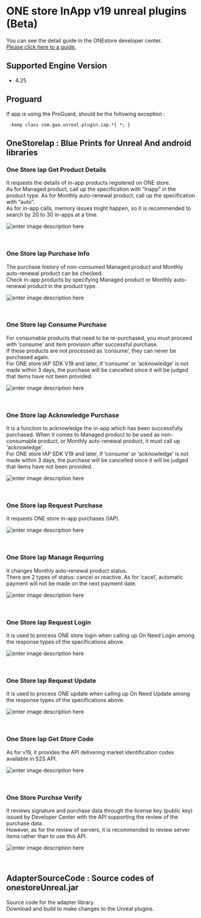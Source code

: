 # ONE store InApp v19 unreal plugins (Beta)

You can see the detail guide in the ONEstore developer center. <br>
[Please click here to a guide.](https://dev.onestore.co.kr/wiki/en/x/9wJZ)

## Supported Engine Version

- 4.25 


## Proguard
If app is using the ProGuard, should be the following exception : 
```
 -keep class com.gaa.unreal.plugin.iap.*{ *; }
```


## OneStoreIap : Blue Prints for Unreal And android libraries


 ### One Store Iap Get Product Details
 It requests the details of in-app products registered on ONE store.<br>
 As for Managed product, call up the specification with “inapp” in the product type. As for Monthly auto-renewal product, call up the specification with “auto”.<br>
As for in-app calls, memory issues might happen, so it is recommended to search by 20 to 30 in-apps at a time.<br>
 
 ![enter image description here](https://dev.onestore.co.kr/wiki/en/doc/files/5833463/5833493/1/1607999424000/%E1%84%89%E1%85%B3%E1%84%8F%E1%85%B3%E1%84%85%E1%85%B5%E1%86%AB%E1%84%89%E1%85%A3%E1%86%BA+2020-08-31+%E1%84%8B%E1%85%A9%E1%84%92%E1%85%AE+4.00.39.png)

 <br>
 
 ### One Store Iap Purchase Info
 The purchase history of non-consumed Managed product and Monthly auto-renewal product can be checked.<br>
 Check in-app products by specifying Managed product or Monthly auto-renewal product in the product type.<br>
 
  ![enter image description here](https://dev.onestore.co.kr/wiki/en/doc/files/5833463/5833490/1/1607999424000/%E1%84%89%E1%85%B3%E1%84%8F%E1%85%B3%E1%84%85%E1%85%B5%E1%86%AB%E1%84%89%E1%85%A3%E1%86%BA+2020-08-31+%E1%84%8B%E1%85%A9%E1%84%92%E1%85%AE+3.59.37.png)
  
 <br>
 
 ### One Store Iap Consume Purchase 
 For consumable products that need to be re-purchased, you must proceed with ‘consume’ and item provision after successful purchase. <br>
 If these products are not processed as ‘consume’, they can never be purchased again.<br>
 For ONE store IAP SDK V19 and later, if ‘consume’ or ‘acknowledge’ is not made within 3 days, the purchase will be cancelled since it will be judged that items have not been provided.<br> 
 
 ![enter image description here](https://dev.onestore.co.kr/wiki/en/doc/files/5833463/5833495/1/1607999424000/%E1%84%89%E1%85%B3%E1%84%8F%E1%85%B3%E1%84%85%E1%85%B5%E1%86%AB%E1%84%89%E1%85%A3%E1%86%BA+2020-08-31+%E1%84%8B%E1%85%A9%E1%84%92%E1%85%AE+4.21.29.png)
 
 <br>
 
 ### One Store Iap Acknowledge Purchase 
 It is a function to acknowledge the in-app which has been successfully purchased. When it comes to Managed product to be used as non-consumable product, or Monthly auto-renewal product, it must call up ‘acknowledge’. <br>
 For ONE store IAP SDK V19 and later, if ‘consume’ or ‘acknowledge’ is not made within 3 days, the purchase will be cancelled since it will be judged that items have not been provided.<br> 
 
 ![enter image description here](https://dev.onestore.co.kr/wiki/en/doc/files/5833463/5833494/1/1607999424000/%E1%84%89%E1%85%B3%E1%84%8F%E1%85%B3%E1%84%85%E1%85%B5%E1%86%AB%E1%84%89%E1%85%A3%E1%86%BA+2020-08-31+%E1%84%8B%E1%85%A9%E1%84%92%E1%85%AE+4.29.24.png)
 
 <br>
 
 ### One Store Iap Request Purchase 
 It requests ONE store in-app purchases (IAP).<br> 
 
 ![enter image description here](https://dev.onestore.co.kr/wiki/en/doc/files/5833463/5833492/1/1607999424000/%E1%84%89%E1%85%B3%E1%84%8F%E1%85%B3%E1%84%85%E1%85%B5%E1%86%AB%E1%84%89%E1%85%A3%E1%86%BA+2020-08-31+%E1%84%8B%E1%85%A9%E1%84%92%E1%85%AE+4.14.54.png)
 
 <br>
 
 ### One Store Iap Manage Requrring 
 It changes Monthly auto-renewal product status.<br>
 There are 2 types of status: cancel or reactive. As for ‘cacel’, automatic payment will not be made on the next payment date.<br> 
 
 ![enter image description here](https://dev.onestore.co.kr/wiki/en/doc/files/5833463/5833481/1/1607999424000/%E1%84%89%E1%85%B3%E1%84%8F%E1%85%B3%E1%84%85%E1%85%B5%E1%86%AB%E1%84%89%E1%85%A3%E1%86%BA+2020-08-31+%E1%84%8B%E1%85%A9%E1%84%92%E1%85%AE+4.32.48.png)
 
 <br>
 
 ### One Store Iap Request Login
 It is used to process ONE store login when calling up On Need Login among the response types of the specifications above.<br>
 
 ![enter image description here](https://dev.onestore.co.kr/wiki/en/doc/files/5833463/5833483/1/1607999424000/%E1%84%89%E1%85%B3%E1%84%8F%E1%85%B3%E1%84%85%E1%85%B5%E1%86%AB%E1%84%89%E1%85%A3%E1%86%BA+2020-08-31+%E1%84%8B%E1%85%A9%E1%84%92%E1%85%AE+4.40.27.png)
 
 <br>
 
 ### One Store Iap Request Update 
 It is used to process ONE update when calling up On Need Update among the response types of the specifications above. <br>
 
 ![enter image description here](https://dev.onestore.co.kr/wiki/en/doc/files/5833463/5833482/1/1607999424000/%E1%84%89%E1%85%B3%E1%84%8F%E1%85%B3%E1%84%85%E1%85%B5%E1%86%AB%E1%84%89%E1%85%A3%E1%86%BA+2020-08-31+%E1%84%8B%E1%85%A9%E1%84%92%E1%85%AE+4.43.04.png)
 
 <br>
 
 ### One Store Iap Get Store Code 
 As for v19, it provides the API delivering market identification codes available in S2S API. <br> 
 
 ![enter image description here](https://dev.onestore.co.kr/wiki/en/doc/files/5833463/5833480/1/1607999424000/%E1%84%89%E1%85%B3%E1%84%8F%E1%85%B3%E1%84%85%E1%85%B5%E1%86%AB%E1%84%89%E1%85%A3%E1%86%BA+2020-08-31+%E1%84%8B%E1%85%A9%E1%84%92%E1%85%AE+4.37.25.png)
 
 <br>
 
 ### One Store Purchse Verify 
 It reviews signature and purchase data through the license key (public key) issued by Developer Center with the API supporting the review of the purchase data.<br>
 However, as for the review of servers, it is recommended to review server items rather than to use this API. <br>
 
 ![enter image description here](https://dev.onestore.co.kr/wiki/en/doc/files/5833463/5833485/1/1607999424000/%E1%84%89%E1%85%B3%E1%84%8F%E1%85%B3%E1%84%85%E1%85%B5%E1%86%AB%E1%84%89%E1%85%A3%E1%86%BA+2020-08-31+%E1%84%8B%E1%85%A9%E1%84%92%E1%85%AE+4.47.45.png)
 
 <br>
 


## AdapterSourceCode : Source codes of onestoreUnreal.jar  

Source code for the adapter library. <br>
Download and build to make changes to the Unreal plugins.




